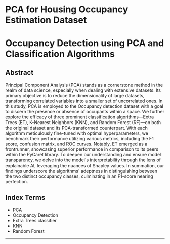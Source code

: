 # PCA for Housing Occupancy Estimation Dataset

# Occupancy Detection using PCA and Classification Algorithms

## Abstract

Principal Component Analysis (PCA) stands as a cornerstone method in the realm of data science, especially when dealing with extensive datasets. Its primary objective is to reduce the dimensionality of large datasets, transforming correlated variables into a smaller set of uncorrelated ones. In this study, PCA is employed to the Occupancy detection dataset with a goal to discern the presence or absence of occupants within a space. We further explore the efficacy of three prominent classification algorithms—Extra Trees (ET), K-Nearest Neighbors (KNN), and Random Forest (RF)—on both the original dataset and its PCA-transformed counterpart. With each algorithm meticulously fine-tuned with optimal hyperparameters, we benchmark their performance utilizing various metrics, including the F1 score, confusion matrix, and ROC curves. Notably, ET emerged as a frontrunner, showcasing superior performance in comparison to its peers within the PyCaret library. To deepen our understanding and ensure model transparency, we delve into the model's interpretability through the lens of explainable AI, leveraging the nuances of Shapley values. In summation, our findings underscore the algorithms' adeptness in distinguishing between the two distinct occupancy classes, culminating in an F1-score nearing perfection.

## Index Terms

- PCA
- Occupancy Detection
- Extra Trees classifier
- KNN
- Random Forest

---


